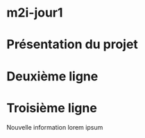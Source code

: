 ﻿# m2i-jour1

# Présentation du projet

# Deuxième ligne

# Troisième ligne
Nouvelle information
lorem ipsum
